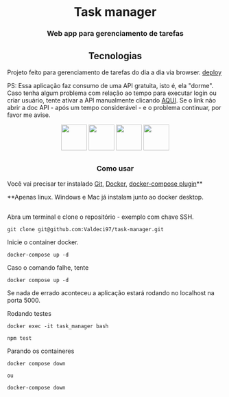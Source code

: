 # <div align="center">Task manager</div>

### <div align="center">Web app para gerenciamento de tarefas</div>


## <div align="center">Tecnologias</div>
Projeto feito para gerenciamento de tarefas do dia a dia via browser. [deploy](https://task-manager-valdeci97.vercel.app/login)

PS: Essa aplicação faz consumo de uma API gratuita, isto é, ela "dorme". Caso tenha algum problema com relação ao tempo para executar login ou criar usuário, tente ativar a API manualmente clicando [AQUI](https://todo-api-dev.onrender.com/api-docs). Se o link não abrir a doc API - após um tempo considerável - e o problema continuar, por favor me avise.

<div align="center">
  <img src="https://cdn.jsdelivr.net/gh/devicons/devicon/icons/react/react-original-wordmark.svg" width="60px" />
  <img src="https://cdn.jsdelivr.net/gh/devicons/devicon/icons/docker/docker-original-wordmark.svg" width="60px" />
  <img src="https://cdn.jsdelivr.net/gh/devicons/devicon/icons/typescript/typescript-original.svg" width="60px" />
  <img src="https://cdn.jsdelivr.net/gh/devicons/devicon/icons/jest/jest-plain.svg" width="60px" />
</div>

##

### <div align="center">Como usar</div>

Você vai precisar ter instalado [Git](https://git-scm.com/), [Docker](https://docs.docker.com/engine/install/), [docker-compose plugin](https://docs.docker.com/compose/install/)\*\*

\*\*Apenas linux. Windows e Mac já instalam junto ao docker desktop.

##

Abra um terminal e clone o repositório - exemplo com chave SSH.
```
git clone git@github.com:Valdeci97/task-manager.git
```

Inicie o container docker.

```
docker-compose up -d
```

Caso o comando falhe, tente

```
docker compose up -d
```

Se nada de errado aconteceu a aplicação estará rodando no localhost na porta 5000.

Rodando testes

```
docker exec -it task_manager bash

npm test
```

Parando os containeres

```
docker compose down

ou

docker-compose down
```

